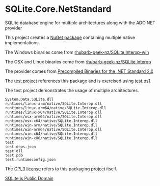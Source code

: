 # SQLite.Core.NetStandard
SQLite database engine for multiple architectures along with the ADO.NET provider

This project creates a [NuGet package](https://github.com/rhubarb-geek-nz/SQLite.Core.NetStandard/pkgs/nuget/rhubarb-geek-nz.SQLite.Core.NetStandard) containing multiple native implementations.

The Windows binaries come from [rhubarb-geek-nz/SQLite.Interop-win](https://github.com/rhubarb-geek-nz/SQLite.Interop-win/releases)

The OSX and Linux binaries come from [rhubarb-geek-nz/SQLite.Interop](https://github.com/rhubarb-geek-nz/SQLite.Interop/releases)

The provider comes from [Precompiled Binaries for the .NET Standard 2.0](https://system.data.sqlite.org/index.html/doc/trunk/www/downloads.wiki)

The [test project](test.csproj) references this package and is exercised using [test.ps1](test.ps1).

The test project demonstrates the usage of multiple architectures.

```
System.Data.SQLite.dll
runtimes/linux-arm/native/SQLite.Interop.dll
runtimes/linux-arm64/native/SQLite.Interop.dll
runtimes/linux-x64/native/SQLite.Interop.dll
runtimes/osx-arm64/native/SQLite.Interop.dll
runtimes/osx-x64/native/SQLite.Interop.dll
runtimes/win-arm/native/SQLite.Interop.dll
runtimes/win-arm64/native/SQLite.Interop.dll
runtimes/win-x64/native/SQLite.Interop.dll
runtimes/win-x86/native/SQLite.Interop.dll
test
test.deps.json
test.dll
test.pdb
test.runtimeconfig.json
```

The [GPL3 license](LICENSE) refers to this packaging project itself.

[SQLite is Public Domain](https://www.sqlite.org/copyright.html)
